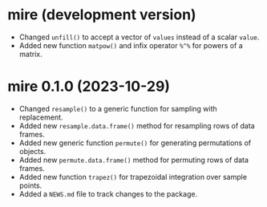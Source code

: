 # mire (development version)

* Changed `unfill()` to accept a vector of `values` instead of a scalar `value`.
* Added new function `matpow()` and infix operator `%^%` for powers of a matrix.

# mire 0.1.0 (2023-10-29)

* Changed `resample()` to a generic function for sampling with replacement.
* Added new `resample.data.frame()` method for resampling rows of data frames.
* Added new generic function `permute()` for generating permutations of objects.
* Added new `permute.data.frame()` method for permuting rows of data frames.
* Added new function `trapez()` for trapezoidal integration over sample points.
* Added a `NEWS.md` file to track changes to the package.
